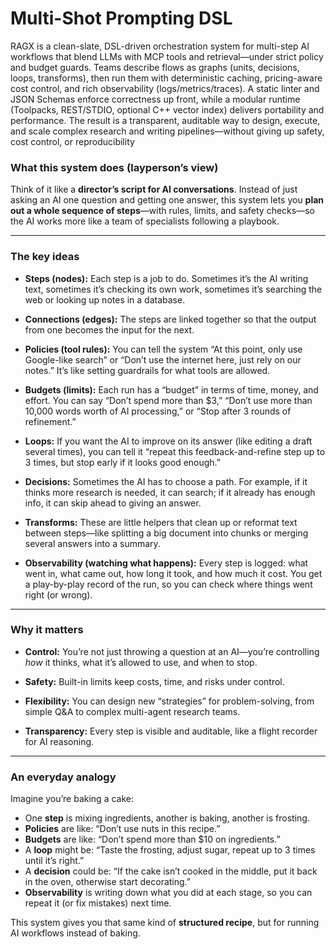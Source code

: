 # Multi-Shot Prompting  DSL

RAGX is a clean-slate, DSL-driven orchestration system for multi-step AI workflows that blend LLMs with MCP tools and retrieval—under strict policy and budget guards. Teams describe flows as graphs (units, decisions, loops, transforms), then run them with deterministic caching, pricing-aware cost control, and rich observability (logs/metrics/traces). A static linter and JSON Schemas enforce correctness up front, while a modular runtime (Toolpacks, REST/STDIO, optional C++ vector index) delivers portability and performance. The result is a transparent, auditable way to design, execute, and scale complex research and writing pipelines—without giving up safety, cost control, or reproducibility

### What this system does (layperson’s view)

Think of it like a **director’s script for AI conversations**.
Instead of just asking an AI one question and getting one answer, this system lets you **plan out a whole sequence of steps**—with rules, limits, and safety checks—so the AI works more like a team of specialists following a playbook.

---

### The key ideas

* **Steps (nodes):** Each step is a job to do. Sometimes it’s the AI writing text, sometimes it’s checking its own work, sometimes it’s searching the web or looking up notes in a database.

* **Connections (edges):** The steps are linked together so that the output from one becomes the input for the next.

* **Policies (tool rules):** You can tell the system “At this point, only use Google-like search” or “Don’t use the internet here, just rely on our notes.” It’s like setting guardrails for what tools are allowed.

* **Budgets (limits):** Each run has a “budget” in terms of time, money, and effort. You can say “Don’t spend more than $3,” “Don’t use more than 10,000 words worth of AI processing,” or “Stop after 3 rounds of refinement.”

* **Loops:** If you want the AI to improve on its answer (like editing a draft several times), you can tell it “repeat this feedback-and-refine step up to 3 times, but stop early if it looks good enough.”

* **Decisions:** Sometimes the AI has to choose a path. For example, if it thinks more research is needed, it can search; if it already has enough info, it can skip ahead to giving an answer.

* **Transforms:** These are little helpers that clean up or reformat text between steps—like splitting a big document into chunks or merging several answers into a summary.

* **Observability (watching what happens):** Every step is logged: what went in, what came out, how long it took, and how much it cost. You get a play-by-play record of the run, so you can check where things went right (or wrong).

---

### Why it matters

* **Control:** You’re not just throwing a question at an AI—you’re controlling *how* it thinks, what it’s allowed to use, and when to stop.

* **Safety:** Built-in limits keep costs, time, and risks under control.

* **Flexibility:** You can design new “strategies” for problem-solving, from simple Q&A to complex multi-agent research teams.

* **Transparency:** Every step is visible and auditable, like a flight recorder for AI reasoning.

---

### An everyday analogy

Imagine you’re baking a cake:

* One **step** is mixing ingredients, another is baking, another is frosting.
* **Policies** are like: “Don’t use nuts in this recipe.”
* **Budgets** are like: “Don’t spend more than $10 on ingredients.”
* A **loop** might be: “Taste the frosting, adjust sugar, repeat up to 3 times until it’s right.”
* A **decision** could be: “If the cake isn’t cooked in the middle, put it back in the oven, otherwise start decorating.”
* **Observability** is writing down what you did at each stage, so you can repeat it (or fix mistakes) next time.

This system gives you that same kind of **structured recipe**, but for running AI workflows instead of baking.

